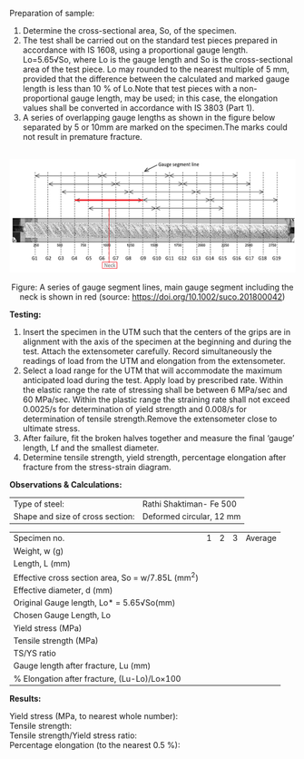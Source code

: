 Preparation of sample:
1.  Determine the cross-sectional area, So, of the specimen. 
2.  The test shall be carried out on the standard test pieces prepared in accordance with IS 1608, using a proportional gauge length. Lo=5.65√So, where Lo is the gauge length and So is the cross-sectional area of the test piece. Lo may rounded to the nearest multiple of 5 mm, provided that the difference between the calculated and marked gauge length is less than 10 % of Lo.Note that test pieces with a non-proportional gauge length, may be used; in this case, the elongation values shall be converted in accordance with IS 3803 (Part 1).
3.  A series of overlapping gauge lengths as shown in the figure below separated by 5 or 10mm are marked on the specimen.The marks could not result in premature fracture.

<center>
<br>
  <img src="webimages/p1.png" style="height: 200px;">
<br>

Figure: A series of gauge segment lines, main gauge segment including the neck is shown in red (source: https://doi.org/10.1002/suco.201800042)
</center>

<strong>
Testing:
</strong>

<ol>
  <li>
    Insert the specimen in the UTM such that the centers of the grips are in alignment with the axis of the specimen at the beginning and during the test. Attach the extensometer carefully. Record simultaneously the readings of load from the UTM and elongation from the extensometer.
  </li>
  <li>
    Select a load range for the UTM that will accommodate the maximum anticipated load during the test. Apply load by prescribed rate. Within the elastic range the rate of stressing shall be between 6 MPa/sec and 60 MPa/sec. Within the plastic range the straining rate shall not exceed 0.0025/s for determination of yield strength and 0.008/s for determination of tensile strength.Remove the extensometer close to ultimate stress.
  </li>
  <li>
    After failure, fit the broken halves together and measure the final ‘gauge’ length, Lf and the smallest diameter.
  </li>  
  <li>
    Determine tensile strength, yield strength, percentage elongation after fracture from the stress-strain diagram.
  </li>
</ol>


<strong>
Observations & Calculations:
</strong>

<table>
  <tr>
    <td>
    Type of steel:
    </td>
    <td>
    Rathi Shaktiman- Fe 500
    </td>
  </tr>
  <tr>
    <td>
    Shape and size of cross section:
    </td>
    <td>
    Deformed circular, 12 mm
    </td>
  </tr>
</table>

<table>
  <tr>
    <td>Specimen no.</td>
    <td>1</td>
    <td>2</td>
    <td>3</td>
    <td>Average</td>
  </tr>
  <tr>
    <td>Weight, w (g)</td>
    <td></td>
    <td></td>
    <td></td>
    <td></td>
  </tr>
  <tr>
    <td>Length, L (mm)</td>
    <td></td>
    <td></td>
    <td></td>
    <td></td>
  </tr>
  <tr>
    <td>Effective cross section area, So = w/7.85L (mm<sup>2</sup>)</td>
    <td></td>
    <td></td>
    <td></td>
    <td></td>
  </tr>
  <tr>
    <td>Effective diameter, d (mm)</td>
    <td></td>
    <td></td>
    <td></td>
    <td></td>
  </tr>
  <tr>
    <td>Original Gauge length, Lo* = 5.65√So(mm)</td>
    <td></td>
    <td></td>
    <td></td>
    <td></td>
  </tr>
  <tr>
    <td>Chosen Gauge Length, Lo</td>
    <td></td>
    <td></td>
    <td></td>
    <td></td>
  </tr>
  <tr>
    <td>Yield stress (MPa)</td>
    <td></td>
    <td></td>
    <td></td>
    <td></td>
  </tr>
  <tr>
    <td>Tensile strength (MPa)</td>
    <td></td>
    <td></td>
    <td></td>
    <td></td>
  </tr>
  <tr>
    <td>TS/YS ratio</td>
    <td></td>
    <td></td>
    <td></td>
    <td></td>
  </tr>
  <tr>
    <td>Gauge length after fracture, Lu (mm)</td>
    <td></td>
    <td></td>
    <td></td>
    <td></td>
  </tr>
  <tr>
    <td>% Elongation after fracture, (Lu-Lo)/Lo×100</td>
    <td></td>
    <td></td>
    <td></td>
    <td></td>
  </tr>
</table>

<strong>
Results:
</strong>

Yield stress (MPa, to nearest whole number):<br>
Tensile strength:<br>
Tensile strength/Yield stress ratio: <br>
Percentage elongation (to the nearest 0.5 %):<br>

